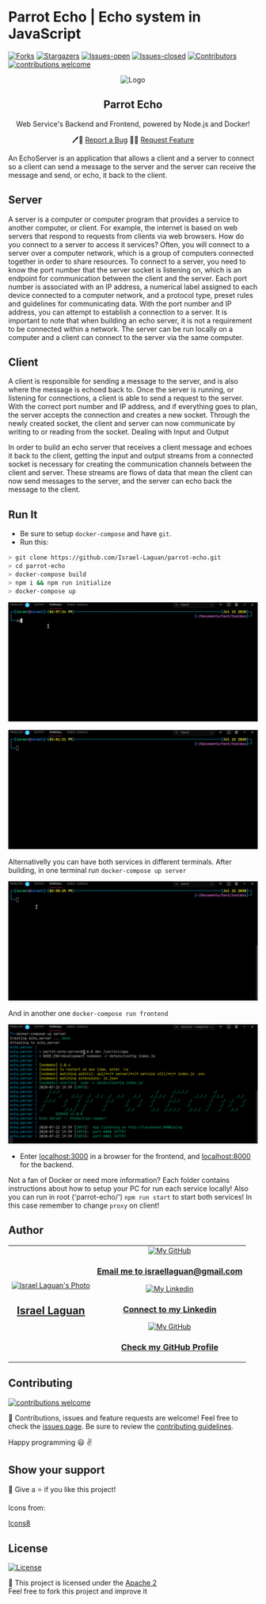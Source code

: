 # Parrot Echo | Echo system in JavaScript

[![Forks][forks-shield]][forks-url]
[![Stargazers][stars-shield]][stars-url]
[![Issues-open][issues-open-shield]][issues-url]
[![Issues-closed][issues-closed-shield]][issues-url]
[![Contributors][contributors-shield]][contributors-url]
[![contributions welcome][contributions-welcome]][issues-url]

<div align="center">
  <img src="https://img.icons8.com/color/48/000000/parrot.png" alt="Logo"/>
  <div align="center">
    <h2>Parrot Echo</h2>
    <p>Web Service's Backend and Frontend, powered by Node.js and Docker!</p>
    🖊️🐞
    <a href="https://github.com/Israel-Laguan/parrot-echo/issues">Report a Bug</a>
    🙋‍♂️
    <a href="https://github.com/Israel-Laguan/parrot-echo/issues">Request Feature</a>
  </div>
</div>

An EchoServer is an application that allows a client and a server to connect so a client can send a message to the server and the server can receive the message and send, or echo, it back to the client.

## Server

A server is a computer or computer program that provides a service to another computer, or client. For example, the internet is based on web servers that respond to requests from clients via web browsers. How do you connect to a server to access it services? Often, you will connect to a server over a computer network, which is a group of computers connected together in order to share resources. To connect to a server, you need to know the port number that the server socket is listening on, which is an endpoint for communication between the client and the server. Each port number is associated with an IP address, a numerical label assigned to each device connected to a computer network, and a protocol type, preset rules and guidelines for communicating data. With the port number and IP address, you can attempt to establish a connection to a server. It is important to note that when building an echo server, it is not a requirement to be connected within a network. The server can be run locally on a computer and a client can connect to the server via the same computer.

## Client

A client is responsible for sending a message to the server, and is also where the message is echoed back to. Once the server is running, or listening for connections, a client is able to send a request to the server. With the correct port number and IP address, and if everything goes to plan, the server accepts the connection and creates a new socket. Through the newly created socket, the client and server can now communicate by writing to or reading from the socket.
Dealing with Input and Output

In order to build an echo server that receives a client message and echoes it back to the client, getting the input and output streams from a connected socket is necessary for creating the communication channels between the client and server. These streams are flows of data that mean the client can now send messages to the server, and the server can echo back the message to the client.

## Run It

- Be sure to setup `docker-compose` and have `git`.
- Run this:

```sh
> git clone https://github.com/Israel-Laguan/parrot-echo.git
> cd parrot-echo
> docker-compose build
> npm i && npm run initialize
> docker-compose up
```

![docker-build](docs/docker-build.gif)

![docker-up](docs/docker-up.gif)

Alternativelly you can have both services in different terminals. After building, in one terminal run `docker-compose up server`

![docker-up-server](docs/docker-up-server.gif)

And in another one `docker-compose run frontend`

![docker-run-frontend](docs/docker-run-frontend.gif)

- Enter [localhost:3000][] in a browser for the frontend, and [localhost:8000][] for the backend.

Not a fan of Docker or need more information? Each folder contains instructions about how to setup your PC for run each service locally! Also you can run in root ('parrot-echo/') `npm run start` to start both services! In this case remember to change `proxy` on client!

## Author

<table style="width:100%">
  <tr>
    <td>
        <div align="center">
            <a href="./docs/img/photo.png" target="_blank" rel="author">
                <img src="https://avatars2.githubusercontent.com/u/36519478?s=460&v=4" style="border-radius: 10%; min-width: 100px;" alt="Israel Laguan's Photo" width="200px">
            </a>
            <h2>
                <a href="https://israel-laguan.github.io/" target="_blank" rel="author">
                    Israel Laguan
                </a>
            </h2>
        </div>
    </td>
    <td>
        <div align="center">
            <a href="mailto:israellaguan@gmail.com" target="_blank" rel="author">
                <img src="https://img.icons8.com/color/48/000000/message-squared.png" alt="My GitHub" height="45px">
            </a>
            <h3>
                <a href="mailto:israellaguan@gmail.com" target="_blank" rel="author">
                    Email me to israellaguan@gmail.com
                </a>
            </h3>
            <a href="https://www.linkedin.com/in/israellaguan/" target="_blank" rel="author">
                <img src="https://img.icons8.com/color/48/000000/linkedin.png" alt="My Linkedin" height="45px">
            </a>
            <h3>
                <a href="https://www.linkedin.com/in/israellaguan/" target="_blank" rel="author">
                    Connect to my Linkedin
                </a>
            </h3>
            <a href="https://github.com/Israel-Laguan" target="_blank" rel="author">
                <img src="https://img.icons8.com/color/48/000000/github--v1.png" alt="My GitHub" height="45px">
            </a>
            <h3>
                <a href="https://github.com/Israel-Laguan" target="_blank" rel="author">
                    Check my GitHub Profile
                </a>
            </h3>
        </div>
    </td>
  </tr>
</table>

## Contributing

[![contributions welcome][contributions-welcome]][issues-url]

🤝 Contributions, issues and feature requests are welcome!
Feel free to check the [issues page][issues-url]. Be sure to review the [contributing guidelines](./docs/CONTRIBUTING.md).

Happy programming :smiley: :v:

## Show your support

🤗 Give a ⭐️ if you like this project!

Icons from:

<a href="https://icons8.com/icon/13917/full-image">Icons8</a>

## License

[![License][badge-apache]][apache-license]

📝 This project is licensed under the [Apache 2](LICENSE)\
Feel free to fork this project and improve it

<!-- MARKDOWN LINKS & IMAGES -->
[contributors-shield]: https://img.shields.io/github/contributors/Israel-Laguan/parrot-echo?style=for-the-badge
[contributors-url]: https://github.com/Israel-Laguan/parrot-echo/graphs/contributors
[forks-shield]: https://img.shields.io/github/forks/Israel-Laguan/parrot-echo?style=for-the-badge
[forks-url]: https://github.com/Israel-Laguan/parrot-echo/network/members
[stars-shield]: https://img.shields.io/github/stars/Israel-Laguan/parrot-echo?style=for-the-badge
[stars-url]: https://github.com/Israel-Laguan/parrot-echo/stargazers
[issues-open-shield]: https://img.shields.io/github/issues/Israel-Laguan/parrot-echo?style=for-the-badge
[issues-url]: https://github.com/Israel-Laguan/parrot-echo/issues
[issues-closed-shield]: https://img.shields.io/github/issues-closed/Israel-Laguan/parrot-echo?style=for-the-badge
[badge-framework]: https://img.shields.io/badge/express.js-v4.x-9cf?style=for-the-badge
[framework-url]: https://expressjs.com/
[contributions-welcome]: https://img.shields.io/badge/contributions-welcome-brightgreen.svg?style=for-the-badge
[javascript]: https://img.shields.io/badge/JAVASCRIPT-ES6%2B-F7DF1E?style=for-the-badge&logo=javascript
[nodejs]: https://img.shields.io/badge/node.js-V14.x-339933?style=for-the-badge&logo=node.js
[badge-apache]: https://img.shields.io/badge/License-Apache%202.0-blue.svg?style=for-the-badge
[apache-license]: https://opensource.org/licenses/Apache-2.0
[Icons8]: https://icons8.com/
[badge-standard]: https://cdn.rawgit.com/standard/standard/master/badge.svg
[standard-style]: https://github.com/standard/standard
[localhost:8000]: http://localhost:8000
[original-article]: https://medium.com/@himalee.tailor/what-is-an-echoserver-b2bfd3b8deeb
[localhost:3000]: http://localhost:3000
